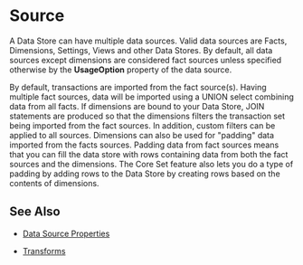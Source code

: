 # Source

A Data Store can have multiple data sources. Valid data sources are Facts, Dimensions, Settings, Views and other Data Stores. By default, all data sources except dimensions are considered fact sources unless specified otherwise by the **UsageOption** property of the data source.

By default, transactions are imported from the fact source(s). Having multiple fact sources, data will be imported using a UNION select combining data from all facts. If dimensions are bound to your Data Store, JOIN statements are produced so that the dimensions filters the transaction set being imported from the fact sources. In addition, custom filters can be applied to all sources. Dimensions can also be used for "padding" data imported from the facts sources. Padding data from fact sources means that you can fill the data store with rows containing data from both the fact sources and the dimensions. The Core Set feature also lets you do a type of padding by adding rows to the Data Store by creating rows based on the contents of dimensions.
<br/>

## See Also

* [Data Source Properties](datasourceproperties.md)

* [Transforms](transforms.md)

